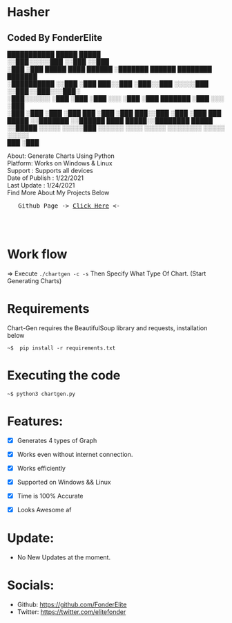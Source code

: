 # Hasher
## Coded By FonderElite
███████████                      █████                           █████   
░░███░░░░░███                    ░░███                           ░░███    
 ░███    ░███ █████ ████  ██████  ░███████    ██████   ████████  ███████  
 ░██████████ ░░███ ░███  ███░░███ ░███░░███  ░░░░░███ ░░███░░███░░░███░   
 ░███░░░░░░   ░███ ░███ ░███ ░░░  ░███ ░███   ███████  ░███ ░░░   ░███    
 ░███         ░███ ░███ ░███  ███ ░███ ░███  ███░░███  ░███       ░███ ███
 █████        ░░███████ ░░██████  ████ █████░░████████ █████      ░░█████ 
░░░░░          ░░░░░███  ░░░░░░  ░░░░ ░░░░░  ░░░░░░░░ ░░░░░        ░░░░░  
               ███ ░███    
     </pre>


About: Generate Charts Using Python<br>
Platform: Works on Windows & Linux<br>
Support : Supports all devices <br>
Date of Publish : 1/22/2021<br>
Last Update : 1/24/2021 <br>
Find More About My Projects Below<br>
<pre>   Github Page -> <a href="https://github.com/FonderElite">Click Here</a> <- </pre><br><br>


# Work flow
=> Execute ```./chartgen -c -s``` Then Specify What Type Of Chart.
(Start Generating Charts)

# Requirements 

Chart-Gen requires the BeautifulSoup library and requests, installation below

    ~$  pip install -r requirements.txt

# Executing the code

    ~$ python3 chartgen.py

# Features:
- [x] Generates 4 types of Graph
- [x] Works even without internet connection.
- [x] Works efficiently
- [x] Supported on Windows && Linux
- [x] Time is 100% Accurate
- [x] Looks Awesome af


# Update:
* No New Updates at the moment.
# Socials:
* Github: https://github.com/FonderElite
* Twitter: https://twitter.com/elitefonder
